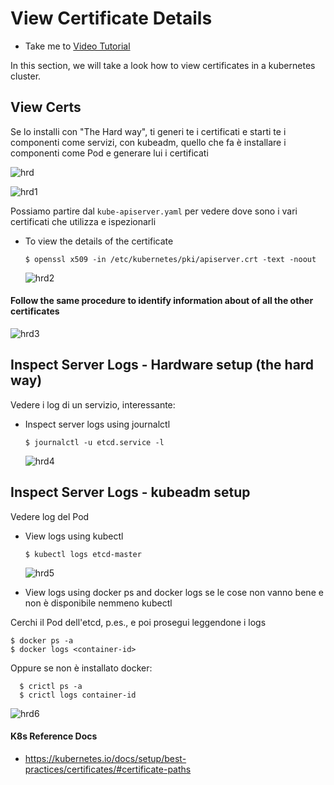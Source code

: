 # View Certificate Details
  - Take me to [Video Tutorial](https://kodekloud.com/topic/view-certificate-details/)
  
In this section, we will take a look how to view certificates in a kubernetes cluster.

## View Certs 

Se lo installi con "The Hard way", ti generi te i certificati e starti te i componenti come servizi, con kubeadm,
quello che fa è installare i componenti come Pod e generare lui i certificati

 ![hrd](../../images/hrd.PNG)

 ![hrd1](../../images/hrd1.PNG)

Possiamo partire dal `kube-apiserver.yaml` per vedere dove sono i vari certificati che utilizza e ispezionarli
 
 - To view the details of the certificate
   ```
   $ openssl x509 -in /etc/kubernetes/pki/apiserver.crt -text -noout
   ```
   
   ![hrd2](../../images/hrd2.PNG)
   
#### Follow the same procedure to identify information about of all the other certificates

   ![hrd3](../../images/hrd3.PNG)
   
## Inspect Server Logs - Hardware setup (the hard way)

Vedere i log di un servizio, interessante:

- Inspect server logs using journalctl
  ```
  $ journalctl -u etcd.service -l
  ```
  
  ![hrd4](../../images/hrd4.PNG)
  
## Inspect Server Logs - kubeadm setup

Vedere log del Pod

- View logs using kubectl
  ```
  $ kubectl logs etcd-master
  ```
  ![hrd5](../../images/hrd5.PNG)
  
- View logs using docker ps and docker logs se le cose non vanno bene e non è disponibile nemmeno kubectl

Cerchi il Pod dell'etcd, p.es., e poi prosegui leggendone i logs

  ```
  $ docker ps -a
  $ docker logs <container-id>
  ```

Oppure se non è installato docker: 

  ```
    $ crictl ps -a
    $ crictl logs container-id
  ```

  ![hrd6](../../images/hrd6.PNG)
  
#### K8s Reference Docs
- https://kubernetes.io/docs/setup/best-practices/certificates/#certificate-paths
  
  

  

   
   

